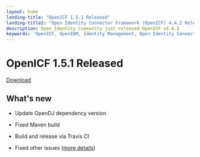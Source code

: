 ```yaml
---
layout: home
landing-title: "OpenICF 1.5.1 Released"
landing-title2: "Open Identity Connector Framework (OpenICF) 4.4.2 Released"
description: Open Identity Community just released OpenICF v4.4.2
keywords: 'OpenICF, OpenIDM, Identity Management, Open Identity Connector Framework, Open Identity Platform'
---
```

# OpenICF 1.5.1 Released
[Download](https://github.com/OpenIdentityPlatform/OpenICF/releases/tag/1.5.1)
## What's new
* Update OpenDJ dependency version
* Fixed Maven build
* Build and release via Travis CI

* Fixed other issues ([more details](https://github.com/OpenIdentityPlatform/OpenDJ/compare/fa7d144b1123d58bc24fa59ccb68acf7c37e00b7...cb421e386051d5d7b9b9d4155f979f23a3bb70eb))
